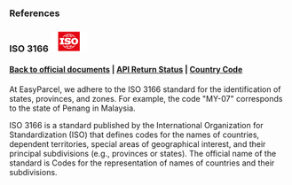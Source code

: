 ### References

### ISO 3166 <img src="../Pictures/ISO_logo.png" alt="Logo" style="width:65px; margin:0; padding:0;">

#### [Back to official documents](../README.md) | [API Return Status](API_return_status.md) | [Country Code](country_code.md)

At EasyParcel, we adhere to the ISO 3166 standard for the identification of states, provinces, and zones. For example, the code "MY-07" corresponds to the state of Penang in Malaysia.

ISO 3166 is a standard published by the International Organization for Standardization (ISO) that defines codes for the names of countries, dependent territories, special areas of geographical interest, and their principal subdivisions (e.g., provinces or states). The official name of the standard is Codes for the representation of names of countries and their subdivisions.
</details>
